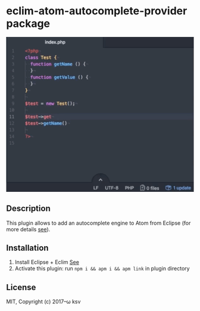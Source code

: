 # eclim-atom-autocomplete-provider package

![Demo](./images/demo.gif)

## Description

This plugin allows to add an autocomplete engine to Atom from Eclipse (for more details [see](http://eclim.org)).

## Installation

1. Install Eclipse + Eclim [See](http://eclim.org/install.html)
2. Activate this plugin: run `npm i && apm i && apm link` in plugin directory

## License

MIT, Copyright (c) 2017–ω ksv
